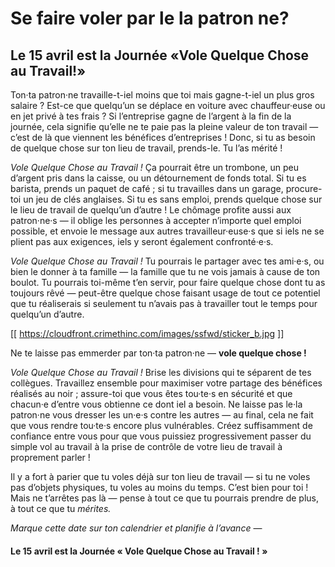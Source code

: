 # Se faire voler par le la patron ne?

## Le 15 avril est la Journée «Vole Quelque Chose au Travail!»

Ton·ta patron·ne travaille-t-iel moins que toi mais gagne-t-iel un plus gros salaire ? Est-ce que quelqu’un se déplace en voiture avec chauffeur·euse ou en jet privé à tes frais ? Si l’entreprise gagne de l’argent à la fin de la journée, cela signifie qu’elle ne te paie pas la pleine valeur de ton travail — c’est de là que viennent les bénéfices d’entreprises ! Donc, si tu as besoin de quelque chose sur ton lieu de travail, prends-le. Tu l’as mérité !

_Vole Quelque Chose au Travail !_ Ça pourrait être un trombone, un peu d’argent pris dans la caisse, ou un détournement de fonds total. Si tu es barista, prends un paquet de café ; si tu travailles dans un garage, procure-toi un jeu de clés anglaises. Si tu es sans emploi, prends quelque chose sur le lieu de travail de quelqu’un d’autre ! Le chômage profite aussi aux patron·ne·s — il oblige les personnes à accepter n’importe quel emploi possible, et envoie le message aux autres travailleur·euse·s que si iels ne se plient pas aux exigences, iels y seront également confronté·e·s.

_Vole Quelque Chose au Travail !_ Tu pourrais le partager avec tes ami·e·s, ou bien le donner à ta famille — la famille que tu ne vois jamais à cause de ton boulot. Tu pourrais toi-même t’en servir, pour faire quelque chose dont tu as toujours rêvé — peut-être quelque chose faisant usage de tout ce potentiel que tu réaliserais si seulement tu n’avais pas à travailler tout le temps pour quelqu’un d’autre.

[[ https://cloudfront.crimethinc.com/images/ssfwd/sticker_b.jpg ]]

Ne te laisse pas emmerder par ton·ta patron·ne — **vole quelque chose !**

_Vole Quelque Chose au Travail !_ Brise les divisions qui te séparent de tes collègues. Travaillez ensemble pour maximiser votre partage des bénéfices réalisés au noir ; assure-toi que vous êtes tou·te·s en sécurité et que chacun·e d’entre vous obtienne ce dont iel a besoin. Ne laisse pas le·la patron·ne vous dresser les un·e·s contre les autres — au final, cela ne fait que vous rendre tou·te·s encore plus vulnérables. Créez suffisamment de confiance entre vous pour que vous puissiez progressivement passer du simple vol au travail à la prise de contrôle de votre lieu de travail à proprement parler !

Il y a fort à parier que tu voles déjà sur ton lieu de travail — si tu ne voles pas d’objets physiques, tu voles au moins du temps. C’est bien pour toi ! Mais ne t’arrêtes pas là — pense à tout ce que tu pourrais prendre de plus, à tout ce que tu _mérites._

_Marque cette date sur ton calendrier et planifie à l’avance_ —

#### Le 15 avril est la Journée « Vole Quelque Chose au Travail ! »
